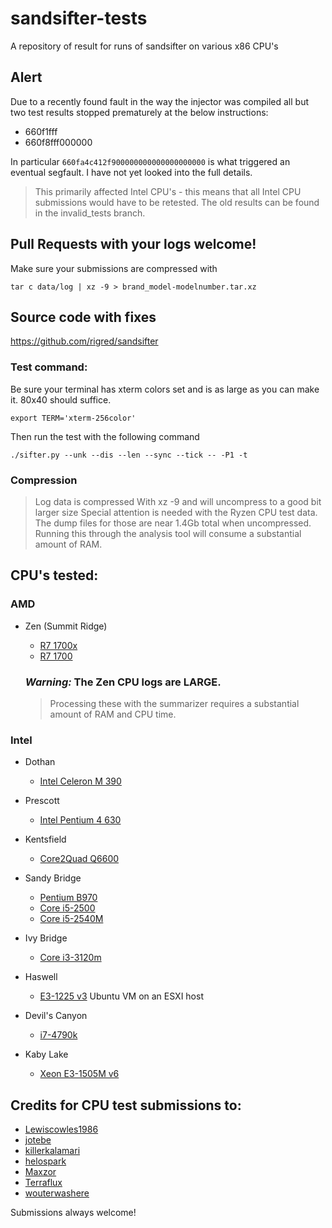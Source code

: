 # sandsifter-tests
A repository of result for runs of sandsifter on various x86 CPU's

## Alert
Due to a recently found fault in the way the injector was compiled all but two test results stopped prematurely at the below instructions:
 * 660f1fff
 * 660f8fff000000

In particular `660fa4c412f900000000000000000000` is what triggered an eventual segfault. I have not yet looked into the full details.

> This primarily affected Intel CPU's - this means that all Intel CPU submissions would have to be retested. The old results can be found in the invalid_tests branch.

## Pull Requests with your logs welcome!

Make sure your submissions are compressed with
```
tar c data/log | xz -9 > brand_model-modelnumber.tar.xz
```
## Source code with fixes

https://github.com/rigred/sandsifter


### Test command:

Be sure your terminal has xterm colors set and is as large as you can make it. 80x40 should suffice.
```
export TERM='xterm-256color'
```

Then run the test with the following command
```
./sifter.py --unk --dis --len --sync --tick -- -P1 -t
```

### Compression
> Log data is compressed With xz -9 and will uncompress to a good bit larger size
Special attention is needed with the Ryzen CPU test data. The dump files for those are near 1.4Gb total when uncompressed. 
Running this through the analysis tool will consume a substantial amount of RAM.

## CPU's tested:

### AMD

* Zen (Summit Ridge)
    * [R7 1700x](https://github.com/rigred/sandsifter-tests/blob/master/amd/Zen/ryzen-1700x.tar.xz)
    * [R7 1700](https://github.com/rigred/sandsifter-tests/blob/master/amd/Zen/amd_ryzen-1700.tar.xz)

    ### *Warning:* The Zen CPU logs are LARGE. 
    > Processing these with the summarizer requires a substantial amount of RAM and CPU time.

### Intel

* Dothan
    * [Intel Celeron M 390](https://github.com/rigred/sandsifter-tests/blob/master/intel/intel_celeron-M-390.tar.xz)

* Prescott
    * [Intel Pentium 4 630](https://github.com/rigred/sandsifter-tests/blob/master/intel/intel_pentium_4-630.tar.xz)
    
* Kentsfield
    * [Core2Quad Q6600](https://github.com/rigred/sandsifter-tests/blob/master/intel/intel_core_2_quad_Q6600.tar.xz)

* Sandy Bridge
    * [Pentium B970](https://github.com/rigred/sandsifter-tests/blob/master/intel/intel_pentium-B970.tar.xz)
    * [Core i5-2500](https://github.com/rigred/sandsifter-tests/blob/master/intel/intel_i5-2500.tar.xz)
    * [Core i5-2540M](https://github.com/rigred/sandsifter-tests/blob/master/intel/intel_i5-2540M.tar.xz)

* Ivy Bridge
    * [Core i3-3120m](https://github.com/rigred/sandsifter-tests/blob/master/intel/intel_i3-3120M.tar.xz)
    
* Haswell
    * [E3-1225 v3](https://github.com/rigred/sandsifter-tests/blob/master/intel/intel_xeon-E3-1225-v3.tar.xz) Ubuntu VM on an ESXI host

* Devil's Canyon
    * [i7-4790k](https://github.com/rigred/sandsifter-tests/blob/master/intel/intel_core_i7_4790K.tar.xz)
    
* Kaby Lake
    * [Xeon E3-1505M v6](https://github.com/rigred/sandsifter-tests/blob/master/intel/intel_xeon-E31505Mv6.tar.xz)

    
## Credits for CPU test submissions to:

* [Lewiscowles1986](https://github.com/Lewiscowles1986)
* [jotebe](https://github.com/jotebe)
* [killerkalamari](https://github.com/killerkalamari)
* [helospark](https://github.com/helospark)
* [Maxzor](https://github.com/Maxzor)
* [Terraflux](https://github.com/Terraflux)
* [wouterwashere](https://github.com/wouterwashere)

Submissions always welcome!
